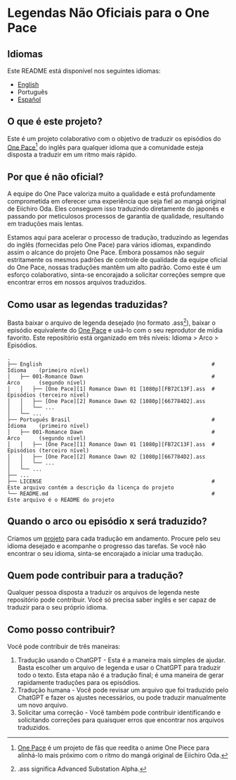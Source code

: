 # Legendas Não Oficiais para o One Pace

## Idiomas
Este README está disponível nos seguintes idiomas:
- [English](https://github.com/onepace-community-translation/subtitles/blob/main/README.md)
- Português
- [Español](https://github.com/onepace-community-translation/subtitles/blob/main/readme-translations/español-readme.md)

## O que é este projeto?
Este é um projeto colaborativo com o objetivo de traduzir os episódios do [One Pace](https://onepace.net/)[^1] do inglês para qualquer idioma que a comunidade esteja disposta a traduzir em um ritmo mais rápido.

[^1]: [One Pace](https://onepace.net/) é um projeto de fãs que reedita o anime One Piece para alinhá-lo mais próximo com o ritmo do mangá original de Eiichiro Oda.

## Por que é não oficial?
A equipe do One Pace valoriza muito a qualidade e está profundamente comprometida em oferecer uma experiência que seja fiel ao mangá original de Eiichiro Oda. Eles conseguem isso traduzindo diretamente do japonês e passando por meticulosos processos de garantia de qualidade, resultando em traduções mais lentas.

Estamos aqui para acelerar o processo de tradução, traduzindo as legendas do inglês (fornecidas pelo One Pace) para vários idiomas, expandindo assim o alcance do projeto One Pace. Embora possamos não seguir estritamente os mesmos padrões de controle de qualidade da equipe oficial do One Pace, nossas traduções mantêm um alto padrão. Como este é um esforço colaborativo, sinta-se encorajado a solicitar correções sempre que encontrar erros em nossos arquivos traduzidos.

## Como usar as legendas traduzidas?
Basta baixar o arquivo de legenda desejado (no formato .ass[^2]), baixar o episódio equivalente do [One Pace](https://onepace.net/) e usá-lo com o seu reprodutor de mídia favorito. Este repositório está organizado em três níveis: Idioma > Arco > Episódios.

    .
    ├── English                                                      # Idioma    (primeiro nível)
    │   ├── 001-Romance Dawn                                         # Arco      (segundo nível)
    │   │   ├── [One Pace][1] Romance Dawn 01 [1080p][FB72C13F].ass  # Episódios (terceiro nível)
    │   │   ├── [One Pace][2] Romance Dawn 02 [1080p][667784D2].ass
    │   │   └── ...
    │   └── ...
    ├── Português Brasil                                             # Idioma    (primeiro nível)
    │   ├── 001-Romance Dawn                                         # Arco      (segundo nível)
    │   │   ├── [One Pace][1] Romance Dawn 01 [1080p][FB72C13F].ass  # Episódios (terceiro nível)
    │   │   ├── [One Pace][2] Romance Dawn 02 [1080p][667784D2].ass
    │   │   └── ...
    │   └── ...
    ├── ...
    ├── LICENSE                                                      # Este arquivo contém a descrição da licença do projeto
    └── README.md                                                    # Este arquivo é o README do projeto

[^2]: .ass significa Advanced Substation Alpha.

## Quando o arco ou episódio x será traduzido?
Criamos um [projeto](https://github.com/onepace-community-translation/subtitles/projects) para cada tradução em andamento. Procure pelo seu idioma desejado e acompanhe o progresso das tarefas. Se você não encontrar o seu idioma, sinta-se encorajado a iniciar uma tradução.

## Quem pode contribuir para a tradução?
Qualquer pessoa disposta a traduzir os arquivos de legenda neste repositório pode contribuir. Você só precisa saber inglês e ser capaz de traduzir para o seu próprio idioma.

## Como posso contribuir?
Você pode contribuir de três maneiras:
1. Tradução usando o ChatGPT - Esta é a maneira mais simples de ajudar. Basta escolher um arquivo de legenda e usar o ChatGPT para traduzir todo o texto. Esta etapa não é a tradução final; é uma maneira de gerar rapidamente traduções para os episódios.
2. Tradução humana - Você pode revisar um arquivo que foi traduzido pelo ChatGPT e fazer os ajustes necessários, ou pode traduzir manualmente um novo arquivo.
3. Solicitar uma correção - Você também pode contribuir identificando e solicitando correções para quaisquer erros que encontrar nos arquivos traduzidos.
